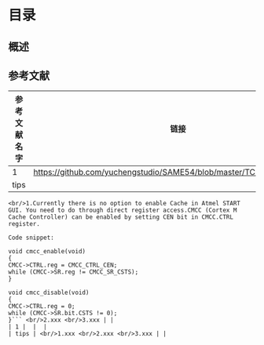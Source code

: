 # 目录
## 概述
## 参考文献
 | 参考文献名字 | 链接 | 说明 |
 | --- | ----- | ----- | 
 | 1 | https://github.com/yuchengstudio/SAME54/blob/master/TCM/TCM_Linker.zip |  | 
 | tips | 
 ```
 <br/>1.Currently there is no option to enable Cache in Atmel START GUI. You need to do through direct register access.CMCC (Cortex M Cache Controller) can be enabled by setting CEN bit in CMCC.CTRL register.

Code snippet:

void cmcc_enable(void)
{
CMCC->CTRL.reg = CMCC_CTRL_CEN;
while (CMCC->SR.reg != CMCC_SR_CSTS);
}

void cmcc_disable(void)
{
CMCC->CTRL.reg = 0;
while (CMCC->SR.bit.CSTS != 0);
}``` <br/>2.xxx <br/>3.xxx | | 
 | 1 |  |  | 
 | tips | <br/>1.xxx <br/>2.xxx <br/>3.xxx | | 
```

